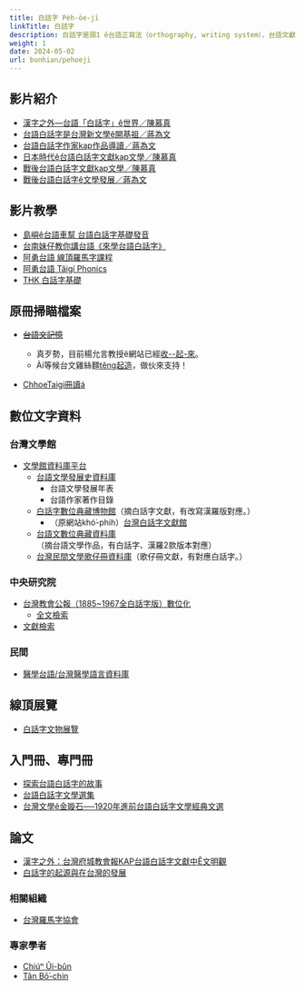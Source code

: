 ```yaml
---
title: 白話字 Pe̍h-ōe-jī
linkTitle: 白話字
description: 白話字是頭1 ê台語正寫法（orthography, writing system），台語文獻數量mā siōng chē（the most）。
weight: 1
date: 2024-05-02
url: bunhian/pehoeji
---
```


## 影片紹介

- [漢字之外—台語「白話字」ê世界／陳慕真](https://www.youtube.com/watch?v=sS5uqqK-3sg&list=PLY6hOIPHm4CT5cv9GbChCt7_ZJLjvwtLq&index=3)
- [台語白話字是台灣新文學ê開基祖／蔣為文](https://www.youtube.com/watch?v=90upiYlEOXw&list=PLY6hOIPHm4CT5cv9GbChCt7_ZJLjvwtLq&index=4)
- [台語白話字作家kap作品導讀／蔣為文](https://www.youtube.com/watch?v=0Azk46Y5IOY&list=PLY6hOIPHm4CQnTCyRnkiugYY-g50fl7ay&index=2)
- [日本時代ê台語白話字文獻kap文學／陳慕真](https://www.youtube.com/watch?v=tst7Sv1u-IY&list=PLY6hOIPHm4CSptdd0lcjtFxQFfIGevU7a&index=2)
- [戰後台語白話字文獻kap文學／陳慕真](https://www.youtube.com/watch?v=t32s81A2JOw&list=PLY6hOIPHm4CSptdd0lcjtFxQFfIGevU7a&index=3)
- [戰後台語白話字ê文學發展／蔣為文](https://www.youtube.com/watch?v=6O33PTrWobw&list=PLY6hOIPHm4CQnTCyRnkiugYY-g50fl7ay&index=1)

## 影片教學

- [島嶼ê台語車幫 台語白話字基礎發音](https://www.youtube.com/playlist?list=PLS1s7edHAnhau1ZYuJCDLCZllzNmMqwds)
- [台南妹仔教你講台語《來學台語白話字》](https://www.youtube.com/playlist?list=PLxpdI6PlRbFfEgZlts7p-otEABnoKsb1j)
- [阿勇台語 線頂羅馬字課程](https://www.youtube.com/playlist?list=PLTSKFutIq9d3nfUWJ0LyuTfl6TI5EtT4W)
- [阿勇台語 Tâigí Phonics](https://www.youtube.com/playlist?list=PLTSKFutIq9d1YCzD8RgIjpGsR9R34-BLt)
- [THK 白話字基礎](https://www.youtube.com/playlist?list=PL_G_Ob084WFpe8MtRKj3Aop-i4fvMwlEC)

## 原冊掃瞄檔案

- ~~[台語文記憶](http://ip194097.ntcu.edu.tw/memory/TGB/mowt.asp)~~
  - 真歹勢，目前楊允言教授ê網站已經[收--起-來](https://www.facebook.com/ungian/posts/pfbid0QTmngAhConhcAhWJeZK155bXBuRFukCgVbunqDfAzh1Vsobdw9SBrDWmBTK6HA1dl)。
  - Ài等候台文雞絲麵[têng起造](https://www.facebook.com/TaibunKesimi/posts/pfbid02fGVSCXGw9S4WzmBFJdbJKU9c12MAErjfDeNpDwrWcUG8RXX9ANVtCfBdWzFDUF2Tl)，做伙來支持！

- [ChhoeTaigi冊讀á](https://thak.taigi.info)

## 數位文字資料

### 台灣文學館

- [文學館資料庫平台](https://db.nmtl.gov.tw/)
  - [台語文學發展史資料庫](https://db.nmtl.gov.tw/site3/index)
    - 台語文學發展年表
    - 台語作家著作目錄
  - [白話字數位典藏博物館](https://db.nmtl.gov.tw/site3/home)（摘白話字文獻，有改寫漢羅版對應。）
    - （原網站khó͘-phih）[台灣白話字文獻館](https://taiwanese-corpus.github.io/Khin-hoan_2010_pojbh/)
  - [台語文數位典藏資料庫](https://db.nmtl.gov.tw/site3/dindex)（摘台語文學作品，有白話字、漢羅2款版本對應）
  - [台灣民間文學歌仔冊資料庫](https://db.nmtl.gov.tw/site4/s5/index)（歌仔冊文獻，有對應白話字。）

### 中央研究院

- [台灣教會公報（1885~1967全白話字版）數位化](https://minhakka.ling.sinica.edu.tw/bkg/ke-si/khoann-chheh.php)
  - [全文檢索](http://minhakka.ling.sinica.edu.tw/bkg/choan-bun-kiam-sek.php?gi_gian=hoa)
- [文獻檢索](http://minhakka.ling.sinica.edu.tw/bkg/bkg.php?gi_gian=hoa)

### 民間

- [醫學台語/台灣醫學語言資料庫](http://chuliaukhou.blogspot.com/)

## 線頂展覽

- [白話字文物展覽](http://www.de-han.org/pehoeji/exhibits/index.htm)

## 入門冊、專門冊

- [探索台語白話字的故事](https://www.nmtl.gov.tw/publicationmore?uid=176&pid=2159)
- [台語白話字文學選集](https://www.nmtl.gov.tw/publicationmore?uid=176&pid=1844)
- [台灣文學ê金璇石──1920年進前台語白話字文學經典文選](https://www.atsiu.com/product_1638424.html)

## 論文

- [漢字之外：台灣府城教會報KAP台語白話字文獻中Ê文明觀](https://www.sanmin.com.tw/Product/index/001472875)
- [白話字的起源與在台灣的發展](https://www.ntl.edu.tw/public/ntl/4216/%E9%99%B3%E6%85%95%E7%9C%9F%E5%85%A8%E6%96%87.pdf)

### 相關組織

- [台灣羅馬字協會](https://tlh.org.tw/tai/)

### 專家學者

- [Chiúⁿ Ûi-bûn](https://www.facebook.com/uibunoffice)
- [Tân Bō͘-chin](https://twl.ncku.edu.tw/p/404-1143-236207.php?Lang=zh-tw)
